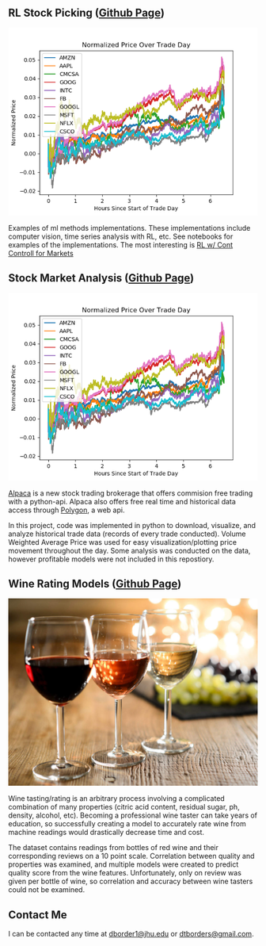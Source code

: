 ## RL Stock Picking ([Github Page](https://github.com/dtborders/Stock_Market](https://github.com/dtborders/ml-methods/tree/main)))
![](example_images/stocks.png)

Examples of ml methods implementations. These implementations include computer vision, time series analysis with RL, etc. See notebooks for examples of the implementations. The most interesting is  [RL w/ Cont Controll for Markets](https://github.com/dtborders/ml-methods/blob/main/deep_continuous_q_learn.ipynb)


## Stock Market Analysis ([Github Page](https://github.com/dtborders/Stock_Market))
![](example_images/stocks.png)

[Alpaca](https://alpaca.markets) is a new stock trading brokerage that offers commision free trading with a python-api. Alpaca also offers free real time and historical data access through [Polygon](https://polygon.io), a web api. 

In this project, code was implemented in python to download, visualize, and analyze historical trade data (records of every trade conducted). Volume Weighted Average Price was used for easy visualization/plotting price movement throughout the day. 
Some analysis was conducted on the data, however profitable models were not included in this repostiory. 


## Wine Rating Models ([Github Page](https://github.com/dtborders/Wine_Ratings))

![](example_images/wine_cover.jpg)

Wine tasting/rating is an arbitrary process involving a complicated combination of many properties (citric acid content, residual sugar, ph, density, alcohol, etc). Becoming a professional wine taster can take years of education, so successfully creating a model to accurately rate wine from machine readings would drastically decrease time and cost. 

The dataset contains readings from bottles of red wine and their corresponding reviews on a 10 point scale. Correlation between quality and properties was examined, and multiple models were created to predict quality score from the wine features. Unfortunately, only on review was given per bottle of wine, so correlation and accuracy between wine tasters could not be examined. 



## Contact Me

I can be contacted any time at dborder1@jhu.edu or dtborders@gmail.com. 
